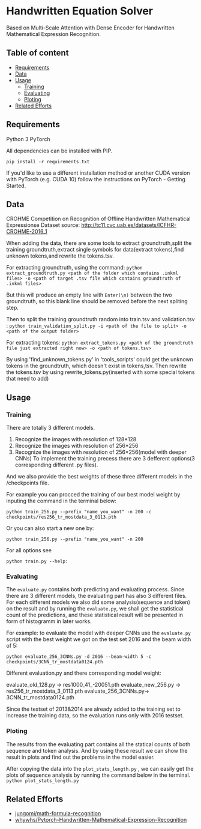 # Handwritten Equation Solver

Based on Multi-Scale Attention with Dense Encoder for Handwritten Mathematical Expression Recognition.

## Table of content
- [Requirements](#requirements)
- [Data](#data)
- [Usage](#usage)
  * [Training](#training)
  * [Evaluating](#evaluating)
  * [Ploting](#ploting)
- [Related Efforts](#related-efforts)
## Requirements

Python 3
PyTorch

All dependencies can be installed with PIP.

`pip install -r requirements.txt`

If you'd like to use a different installation method or another CUDA version with PyTorch (e.g. CUDA 10) follow the instructions on PyTorch - Getting Started.

## Data

CROHME Competition on Recognition of Offline Handwritten Mathematical Expressionse 
Dataset source: http://tc11.cvc.uab.es/datasets/ICFHR-CROHME-2016_1

When adding the data, there are some tools to extract groundtruth,split the training groundtruth,extract single symbols for data(extract tokens),find unknown tokens,and rewrite the tokens.tsv.

For extracting groundtruth, using the command:
`python extract_groundtruth.py <path of the folder which contains .inkml files> -o <path of target .tsv file which contains groundtruth of .inkml files>`

But this will produce an empty line with `Enter(\n)` between the two groundtruth, so this blank line should be removed before the next spliting step.

Then to split the training groundtruth random into train.tsv and validation.tsv :
`python train_validation_split.py -i <path of the file to split> -o <path of the output folder>`

For extracting tokens:
`python extract_tokens.py <path of the groundtruth file just extracted right now> -o <path of tokens.tsv>`

By using 'find_unknown_tokens.py' in 'tools_scripts' could get the unknown tokens in the groundtruth, which doesn't exist in tokens,tsv. Then rewrite the tokens.tsv by using rewrite_tokens.py(inserted with some special tokens that need to add)







## Usage
### Training
There are totally 3 different models. 
1. Recognize the images with resolution of 128*128
2. Recognize the images with resolution of 256*256
3. Recognize the images with resolution of 256*256(model with deeper CNNs) 
To implement the training precess there are 3 defferent options(3 corresponding different .py files).

And we also provide the best weights of these three different models in the /checkpoints file.

For example you can procced the training of our best model weight by inputing the command in the terminal below:

`python train_256.py --prefix "name_you_want" -n 200 -c checkpoints/res256_tr_mostdata_3_0113.pth`

Or you can also start a new one by:

`python train_256.py --prefix "name_you_want" -n 200`

For all options see 

`python train.py --help:`

### Evaluating
The `evaluate.py` contains both predicting and evaluating process. Since there are 3 different models, the evaluating part has also 3 different files. For each different models we also did some analysis(sequence and token) on the result and by running the `evaluate.py`, we shall get the statistical count of the predictions, and these statistical result will be presented in form of histogramm in later works.

For example: to evaluate the model with deeper CNNs use the `evaluate.py` script with the best weight we got on the test set 2016 and the beam width of 5:

`python evaluate_256_3CNNs.py -d 2016 --beam-width 5 -c checkpoints/3CNN_tr_mostdata0124.pth`

Different evaluation.py and there corresponding model weight:

evaluate_old_128.py  -> res1000_41_-20051.pth
evaluate_new_256.py  -> res256_tr_mostdata_3_0113.pth
evaluate_256_3CNNs.py-> 3CNN_tr_mostdata0124.pth

Since the testset of 2013&2014 are already added to the training set to increase the training data, so the evaluation runs only with 2016 testset.

### Ploting
The results from the evaluating part contains all the statical counts of both sequence and token analysis. And by using these result we can show the result in plots and find out the problems in the model easier.

After copying the data into the `plot_stats_length.py` , we can easily get the plots of sequence analysis by running the command below in the terminal.
`python plot_stats_length.py`

## Related Efforts
* [jungomi/math-formula-recognition](https://github.com/jungomi/math-formula-recognition)
* [whywhs/Pytorch-Handwritten-Mathematical-Expression-Recognition](https://github.com/whywhs/Pytorch-Handwritten-Mathematical-Expression-Recognition)
